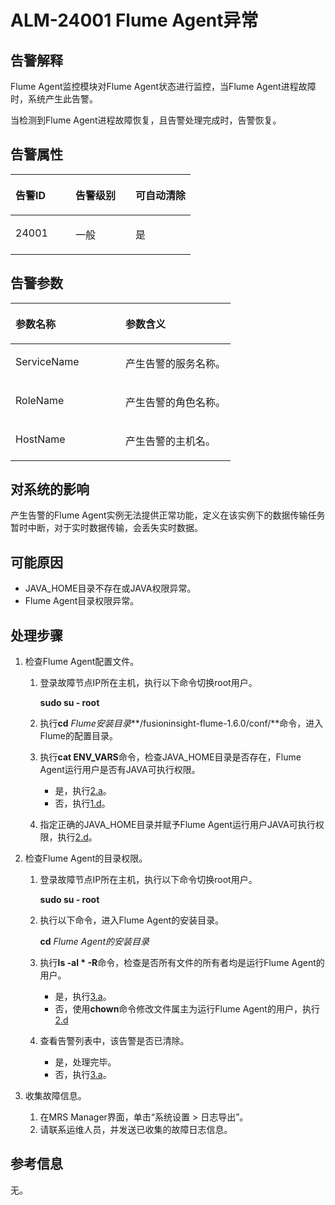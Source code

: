 # ALM-24001 Flume Agent异常<a name="ZH-CN_TOPIC_0174499384"></a>

## 告警解释<a name="zh-cn_topic_0093195083_zh-cn_topic_0054336020_section19665522175625"></a>

Flume Agent监控模块对Flume Agent状态进行监控，当Flume Agent进程故障时，系统产生此告警。

当检测到Flume Agent进程故障恢复，且告警处理完成时，告警恢复。

## 告警属性<a name="zh-cn_topic_0093195083_zh-cn_topic_0054336020_section42254989175625"></a>

<a name="zh-cn_topic_0093195083_zh-cn_topic_0054336020_table102091175625"></a>
<table><thead align="left"><tr id="zh-cn_topic_0093195083_zh-cn_topic_0054336020_row31905194175625"><th class="cellrowborder" valign="top" width="33.33333333333333%" id="mcps1.1.4.1.1"><p id="zh-cn_topic_0093195083_zh-cn_topic_0054336020_p34183898175625"><a name="zh-cn_topic_0093195083_zh-cn_topic_0054336020_p34183898175625"></a><a name="zh-cn_topic_0093195083_zh-cn_topic_0054336020_p34183898175625"></a><strong id="zh-cn_topic_0093195083_zh-cn_topic_0054336020_b39219631175625"><a name="zh-cn_topic_0093195083_zh-cn_topic_0054336020_b39219631175625"></a><a name="zh-cn_topic_0093195083_zh-cn_topic_0054336020_b39219631175625"></a>告警ID</strong></p>
</th>
<th class="cellrowborder" valign="top" width="33.33333333333333%" id="mcps1.1.4.1.2"><p id="zh-cn_topic_0093195083_zh-cn_topic_0054336020_p22673543175625"><a name="zh-cn_topic_0093195083_zh-cn_topic_0054336020_p22673543175625"></a><a name="zh-cn_topic_0093195083_zh-cn_topic_0054336020_p22673543175625"></a><strong id="zh-cn_topic_0093195083_zh-cn_topic_0054336020_b2735300175625"><a name="zh-cn_topic_0093195083_zh-cn_topic_0054336020_b2735300175625"></a><a name="zh-cn_topic_0093195083_zh-cn_topic_0054336020_b2735300175625"></a>告警级别</strong></p>
</th>
<th class="cellrowborder" valign="top" width="33.33333333333333%" id="mcps1.1.4.1.3"><p id="zh-cn_topic_0093195083_zh-cn_topic_0054336020_p20232782175625"><a name="zh-cn_topic_0093195083_zh-cn_topic_0054336020_p20232782175625"></a><a name="zh-cn_topic_0093195083_zh-cn_topic_0054336020_p20232782175625"></a><strong id="zh-cn_topic_0093195083_zh-cn_topic_0054336020_b47877317175625"><a name="zh-cn_topic_0093195083_zh-cn_topic_0054336020_b47877317175625"></a><a name="zh-cn_topic_0093195083_zh-cn_topic_0054336020_b47877317175625"></a>可自动清除</strong></p>
</th>
</tr>
</thead>
<tbody><tr id="zh-cn_topic_0093195083_zh-cn_topic_0054336020_row52857467175625"><td class="cellrowborder" valign="top" width="33.33333333333333%" headers="mcps1.1.4.1.1 "><p id="zh-cn_topic_0093195083_zh-cn_topic_0054336020_p45931966162646"><a name="zh-cn_topic_0093195083_zh-cn_topic_0054336020_p45931966162646"></a><a name="zh-cn_topic_0093195083_zh-cn_topic_0054336020_p45931966162646"></a>24001</p>
</td>
<td class="cellrowborder" valign="top" width="33.33333333333333%" headers="mcps1.1.4.1.2 "><p id="zh-cn_topic_0093195083_zh-cn_topic_0054336020_p29501732162646"><a name="zh-cn_topic_0093195083_zh-cn_topic_0054336020_p29501732162646"></a><a name="zh-cn_topic_0093195083_zh-cn_topic_0054336020_p29501732162646"></a>一般</p>
</td>
<td class="cellrowborder" valign="top" width="33.33333333333333%" headers="mcps1.1.4.1.3 "><p id="zh-cn_topic_0093195083_zh-cn_topic_0054336020_p40830091162646"><a name="zh-cn_topic_0093195083_zh-cn_topic_0054336020_p40830091162646"></a><a name="zh-cn_topic_0093195083_zh-cn_topic_0054336020_p40830091162646"></a>是</p>
</td>
</tr>
</tbody>
</table>

## 告警参数<a name="zh-cn_topic_0093195083_zh-cn_topic_0054336020_section27218191175625"></a>

<a name="zh-cn_topic_0093195083_zh-cn_topic_0054336020_table57189892175625"></a>
<table><thead align="left"><tr id="zh-cn_topic_0093195083_zh-cn_topic_0054336020_row20832688175625"><th class="cellrowborder" valign="top" width="50%" id="mcps1.1.3.1.1"><p id="zh-cn_topic_0093195083_zh-cn_topic_0054336020_p9726186175625"><a name="zh-cn_topic_0093195083_zh-cn_topic_0054336020_p9726186175625"></a><a name="zh-cn_topic_0093195083_zh-cn_topic_0054336020_p9726186175625"></a><strong id="zh-cn_topic_0093195083_zh-cn_topic_0054336020_b20426813175625"><a name="zh-cn_topic_0093195083_zh-cn_topic_0054336020_b20426813175625"></a><a name="zh-cn_topic_0093195083_zh-cn_topic_0054336020_b20426813175625"></a>参数名称</strong></p>
</th>
<th class="cellrowborder" valign="top" width="50%" id="mcps1.1.3.1.2"><p id="zh-cn_topic_0093195083_zh-cn_topic_0054336020_p43959148175625"><a name="zh-cn_topic_0093195083_zh-cn_topic_0054336020_p43959148175625"></a><a name="zh-cn_topic_0093195083_zh-cn_topic_0054336020_p43959148175625"></a><strong id="zh-cn_topic_0093195083_zh-cn_topic_0054336020_b60088019175625"><a name="zh-cn_topic_0093195083_zh-cn_topic_0054336020_b60088019175625"></a><a name="zh-cn_topic_0093195083_zh-cn_topic_0054336020_b60088019175625"></a>参数含义</strong></p>
</th>
</tr>
</thead>
<tbody><tr id="zh-cn_topic_0093195083_zh-cn_topic_0054336020_row35291346175625"><td class="cellrowborder" valign="top" width="50%" headers="mcps1.1.3.1.1 "><p id="zh-cn_topic_0093195083_zh-cn_topic_0054336020_p20355870162656"><a name="zh-cn_topic_0093195083_zh-cn_topic_0054336020_p20355870162656"></a><a name="zh-cn_topic_0093195083_zh-cn_topic_0054336020_p20355870162656"></a>ServiceName</p>
</td>
<td class="cellrowborder" valign="top" width="50%" headers="mcps1.1.3.1.2 "><p id="zh-cn_topic_0093195083_zh-cn_topic_0054336020_p38212784162656"><a name="zh-cn_topic_0093195083_zh-cn_topic_0054336020_p38212784162656"></a><a name="zh-cn_topic_0093195083_zh-cn_topic_0054336020_p38212784162656"></a>产生告警的服务名称。</p>
</td>
</tr>
<tr id="zh-cn_topic_0093195083_zh-cn_topic_0054336020_row54265439175625"><td class="cellrowborder" valign="top" width="50%" headers="mcps1.1.3.1.1 "><p id="zh-cn_topic_0093195083_zh-cn_topic_0054336020_p6941546162656"><a name="zh-cn_topic_0093195083_zh-cn_topic_0054336020_p6941546162656"></a><a name="zh-cn_topic_0093195083_zh-cn_topic_0054336020_p6941546162656"></a>RoleName</p>
</td>
<td class="cellrowborder" valign="top" width="50%" headers="mcps1.1.3.1.2 "><p id="zh-cn_topic_0093195083_zh-cn_topic_0054336020_p25394391162656"><a name="zh-cn_topic_0093195083_zh-cn_topic_0054336020_p25394391162656"></a><a name="zh-cn_topic_0093195083_zh-cn_topic_0054336020_p25394391162656"></a>产生告警的角色名称。</p>
</td>
</tr>
<tr id="zh-cn_topic_0093195083_zh-cn_topic_0054336020_row5894265175625"><td class="cellrowborder" valign="top" width="50%" headers="mcps1.1.3.1.1 "><p id="zh-cn_topic_0093195083_zh-cn_topic_0054336020_p57573702162656"><a name="zh-cn_topic_0093195083_zh-cn_topic_0054336020_p57573702162656"></a><a name="zh-cn_topic_0093195083_zh-cn_topic_0054336020_p57573702162656"></a>HostName</p>
</td>
<td class="cellrowborder" valign="top" width="50%" headers="mcps1.1.3.1.2 "><p id="zh-cn_topic_0093195083_zh-cn_topic_0054336020_p32958279162656"><a name="zh-cn_topic_0093195083_zh-cn_topic_0054336020_p32958279162656"></a><a name="zh-cn_topic_0093195083_zh-cn_topic_0054336020_p32958279162656"></a>产生告警的主机名。</p>
</td>
</tr>
</tbody>
</table>

## 对系统的影响<a name="zh-cn_topic_0093195083_zh-cn_topic_0054336020_section23922301175625"></a>

产生告警的Flume Agent实例无法提供正常功能，定义在该实例下的数据传输任务暂时中断，对于实时数据传输，会丢失实时数据。

## 可能原因<a name="zh-cn_topic_0093195083_zh-cn_topic_0054336020_section58162349175625"></a>

-   JAVA\_HOME目录不存在或JAVA权限异常。
-   Flume Agent目录权限异常。

## 处理步骤<a name="zh-cn_topic_0093195083_zh-cn_topic_0054336020_section51182191175625"></a>

1.  检查Flume Agent配置文件。
    1.  登录故障节点IP所在主机，执行以下命令切换root用户。

        **sudo su - root**

    2.  执行**cd** _Flume安装目录_**/fusioninsight-flume-1.6.0/conf/**命令，进入Flume的配置目录。
    3.  执行**cat ENV\_VARS**命令，检查JAVA\_HOME目录是否存在，Flume Agent运行用户是否有JAVA可执行权限。
        -   是，执行[2.a](#zh-cn_topic_0093195083_zh-cn_topic_0054336020_li53200420164950)。
        -   否，执行[1.d](#zh-cn_topic_0093195083_zh-cn_topic_0054336020_li5041523116491)。

    4.  <a name="zh-cn_topic_0093195083_zh-cn_topic_0054336020_li5041523116491"></a>指定正确的JAVA\_HOME目录并赋予Flume Agent运行用户JAVA可执行权限，执行[2.d](#zh-cn_topic_0093195083_zh-cn_topic_0054336020_li22464349164950)。

2.  检查Flume Agent的目录权限。
    1.  <a name="zh-cn_topic_0093195083_zh-cn_topic_0054336020_li53200420164950"></a>登录故障节点IP所在主机，执行以下命令切换root用户。

        **sudo su - root**

    2.  执行以下命令，进入Flume Agent的安装目录。

        **cd** _Flume Agent的安装目录_

    3.  执行**ls -al \* -R**命令，检查是否所有文件的所有者均是运行Flume Agent的用户。
        -   是，执行[3.a](#zh-cn_topic_0093195083_zh-cn_topic_0054336020_li4782764165025)。
        -   否，使用**chown**命令修改文件属主为运行Flume Agent的用户，执行[2.d](#zh-cn_topic_0093195083_zh-cn_topic_0054336020_li22464349164950)

    4.  <a name="zh-cn_topic_0093195083_zh-cn_topic_0054336020_li22464349164950"></a>查看告警列表中，该告警是否已清除。
        -   是，处理完毕。
        -   否，执行[3.a](#zh-cn_topic_0093195083_zh-cn_topic_0054336020_li4782764165025)。

3.  收集故障信息。
    1.  <a name="zh-cn_topic_0093195083_zh-cn_topic_0054336020_li4782764165025"></a>在MRS Manager界面，单击“系统设置 \> 日志导出”。
    2.  请联系运维人员，并发送已收集的故障日志信息。


## 参考信息<a name="zh-cn_topic_0093195083_zh-cn_topic_0054336020_section20269844175625"></a>

无。

